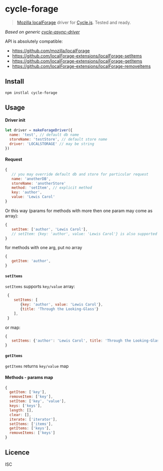 # cycle-forage

> [Mozilla localForage](https://github.com/mozilla/localForage) driver for [Cycle.js](http://cycle.js.org/). Tested and ready.

*Based on generic [cycle-async-driver](https://github.com/whitecolor/cycle-async-driver)*

API is absolutely compatible:
* https://github.com/mozilla/localForage
* https://github.com/localForage-extensions/localForage-setItems
* https://github.com/localForage-extensions/localForage-getItems
* https://github.com/localForage-extensions/localForage-removeItems

## Install

```
npm instlal cycle-forage
```

## Usage

#### Driver init 
```js
let driver = makeForageDriver({
  name: 'test', // default db name
  storeName: 'testStore', // default store name
  driver: 'LOCALSTORAGE' // may be string
})
```

#### Request

 ```js
 {
    // you may override default db and store for particular request
    name: 'anotherDB',
    storeName: 'anotherStore'
    method: 'setItem', // explicit method
    key: 'author',
    value: 'Lewis Carol'
 }
 ```
Or this way (params for methods with more then one param may come as array):
 ```js
 {
    setItem: ['author', 'Lewis Carol'], 
    // setItem: {key: 'author', value: 'Lewis Carol'} is also supported
 }
 ```
for methods with one arg, put no array 
 ```js
 {
    getItem: 'author',
 }
 ```
 
#### `setItems`
 
`setItems` supports `key/value` array:
 ```js
  {
     setItems: [
        {key: 'author', value: 'Lewis Carol'},  
        {title: 'Through the Looking-Glass'}
     ],
  }
  ```
or map:
 ```js
 {
    setItems: {'author': 'Lewis Carol', title: 'Through the Looking-Glass'},
 }
 ```

#### `getItems`

`getItems` returns `key/value` map

#### Methods - params map
```js
{
  getItem: ['key'],
  removeItem: ['key'],
  setItem: ['key', 'value'],
  keys: ['keys'],
  length: [],
  clear: [],
  iterate: ['iterator'],
  setItems: ['items'],
  getItems: ['keys'],
  removeItems: ['keys']
}
```

## Licence 
ISC